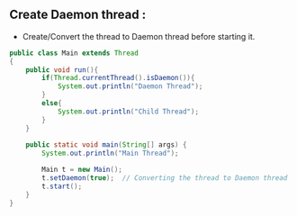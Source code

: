 ## Create Daemon thread :

- Create/Convert the thread to Daemon thread before starting it.

```java
public class Main extends Thread
{
    public void run(){
        if(Thread.currentThread().isDaemon()){
            System.out.println("Daemon Thread");
        }
        else{
            System.out.println("Child Thread");
        }
    }
    
    public static void main(String[] args) {
        System.out.println("Main Thread");

        Main t = new Main();
        t.setDaemon(true);  // Converting the thread to Daemon thread
        t.start();
    }
}
```

